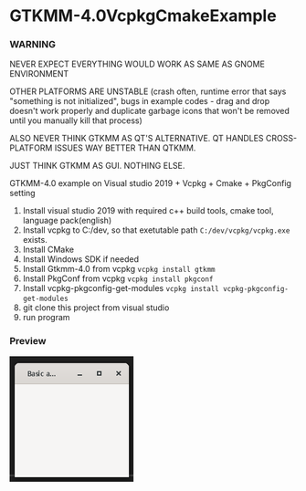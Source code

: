 # GTKMM-4.0VcpkgCmakeExample

### <p color=red>WARNING</p>

NEVER EXPECT EVERYTHING WOULD WORK AS SAME AS GNOME ENVIRONMENT

OTHER PLATFORMS ARE UNSTABLE (crash often, runtime error that says "something is not initialized", bugs in example codes - drag and drop doesn't work properly and duplicate garbage icons that won't be removed until you manually kill that process)

ALSO NEVER THINK GTKMM AS QT'S ALTERNATIVE. QT HANDLES CROSS-PLATFORM ISSUES WAY BETTER THAN QTKMM.

JUST THINK GTKMM AS GUI. NOTHING ELSE.

GTKMM-4.0 example on Visual studio 2019 + Vcpkg + Cmake + PkgConfig setting

1. Install visual studio 2019 with required c++ build tools, cmake tool, language pack(english)
2. Install vcpkg to C:/dev, so that exetutable path `C:/dev/vcpkg/vcpkg.exe` exists.
3. Install CMake
4. Install Windows SDK if needed
5. Install Gtkmm-4.0 from vcpkg `vcpkg install gtkmm`
6. Install PkgConf from vcpkg `vcpkg install pkgconf`
7. Install vcpkg-pkgconfig-get-modules `vcpkg install vcpkg-pkgconfig-get-modules`
8. git clone this project from visual studio
9. run program

### Preview

![app](preview.PNG)
